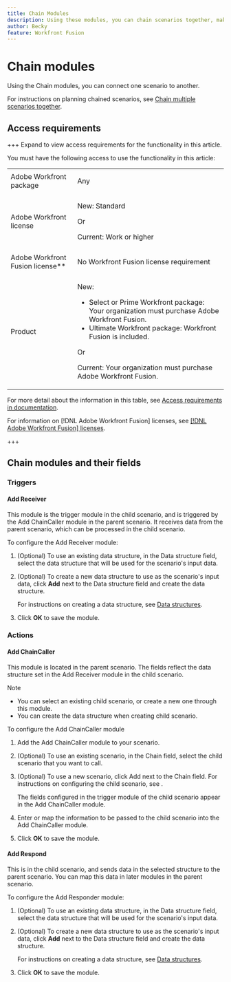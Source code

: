 ```yaml
---
title: Chain Modules
description: Using these modules, you can chain scenarios together, making one call another.
author: Becky
feature: Workfront Fusion
---
```

# Chain modules

Using the Chain modules, you can connect one scenario to another.

<!--This article will be about the specific module configuration-->

For instructions on planning chained scenarios, see [Chain multiple scenarios together](/help/workfront-fusion/create-scenarios/plan-a-scenario/chain-scenarios.md).


## Access requirements

+++ Expand to view access requirements for the functionality in this article.

You must have the following access to use the functionality in this article:

<table style="table-layout:auto">
 <col> 
 <col> 
 <tbody> 
  <tr> 
   <td role="rowheader">Adobe Workfront package</td> 
   <td> <p>Any</p> </td> 
  </tr> 
  <tr data-mc-conditions=""> 
   <td role="rowheader">Adobe Workfront license</td> 
   <td> <p>New: Standard</p><p>Or</p><p>Current:  Work or higher</p> </td> 
  </tr> 
  <tr> 
   <td role="rowheader">Adobe Workfront Fusion license**</td> 
   <td>
   <p>No Workfront Fusion license requirement</p>
   </td> 
  </tr> 
  <tr> 
   <td role="rowheader">Product</td> 
   <td>
   <p>New:</p> <ul><li>Select or Prime Workfront package: Your organization must purchase Adobe Workfront Fusion.</li><li>Ultimate Workfront package: Workfront Fusion is included.</li></ul>
   <p>Or</p>
   <p>Current: Your organization must purchase Adobe Workfront Fusion.</p>
   </td> 
  </tr>
 </tbody> 
</table>

For more detail about the information in this table, see [Access requirements in documentation](/help/workfront-fusion/references/licenses-and-roles/access-level-requirements-in-documentation.md).

For information on [!DNL Adobe Workfront Fusion] licenses, see [[!DNL Adobe Workfront Fusion] licenses](/help/workfront-fusion/set-up-and-manage-workfront-fusion/licensing-operations-overview/license-automation-vs-integration.md).

+++

## Chain modules and their fields

### Triggers

#### Add Receiver

This module is the trigger module in the child scenario, and is triggered by the Add ChainCaller module in the parent scenario. It receives data from the parent scenario, which can be processed in the child scenario.

To configure the Add Receiver module:

1. (Optional) To use an existing data structure, in the Data structure field, select the data structure that will be used for the scenario's input data. 
1. (Optional) To create a new data structure to use as the scenario's input data, click **Add** next to the Data structure field and create the data structure.

   For instructions on creating a data structure, see [Data structures](/help/workfront-fusion/references/mapping-panel/data-types/data-structures.md).

1. Click **OK** to save the module.

### Actions

#### Add ChainCaller

This module is located in the parent scenario. The fields reflect the data structure set in the Add Receiver module in the child scenario.

>[!NOTE]
>
>* You can select an existing child scenario, or create a new one through this module.
>* You can create the data structure when creating child scenario.

To configure the Add ChainCaller module

1. Add the Add ChainCaller module to your scenario.
1. (Optional) To use an existing scenario, in the Chain field, select the child scenario that you want to call.
1. (Optional) To use a new scenario, click Add next to the Chain field. For instructions on configuring the child scenario, see []().

   The fields configured in the trigger module of the child scenario appear in the Add ChainCaller module.

1. Enter or map the information to be passed to the child scenario into the Add ChainCaller module.
1. Click **OK** to save the module.

#### Add Respond

This is in the child scenario, and sends data in the selected structure to the parent scenario. You can map this data in later modules in the parent scenario.

To configure the Add Responder module:

1. (Optional) To use an existing data structure, in the Data structure field, select the data structure that will be used for the scenario's input data. 
1. (Optional) To create a new data structure to use as the scenario's input data, click **Add** next to the Data structure field and create the data structure.

   For instructions on creating a data structure, see [Data structures](/help/workfront-fusion/references/mapping-panel/data-types/data-structures.md).

1. Click **OK** to save the module.

